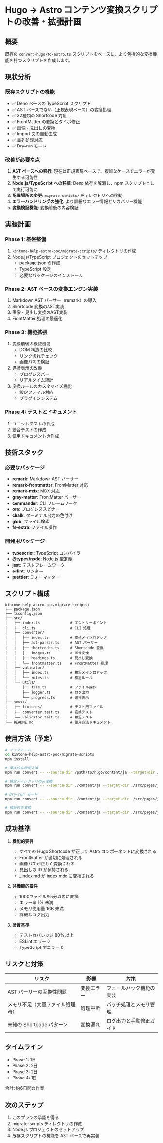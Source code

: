 # Hugo → Astro コンテンツ変換スクリプトの改善・拡張計画

## 概要
既存の `convert-hugo-to-astro.ts` スクリプトをベースに、より包括的な変換機能を持つスクリプトを作成します。

## 現状分析

### 既存スクリプトの機能
- ✅ Deno ベースの TypeScript スクリプト
- ✅ AST ベースでない（正規表現ベース）の変換処理
- ✅ 22種類の Shortcode 対応
- ✅ FrontMatter の変換とタイポ修正
- ✅ 画像・見出しの変換
- ✅ Import 文の自動生成
- ✅ 並列処理対応
- ✅ Dry-run モード

### 改善が必要な点
1. **AST ベースへの移行**: 現在は正規表現ベースで、複雑なケースでエラーが発生する可能性
2. **Node.js/TypeScript への移植**: Deno 依存を解消し、npm スクリプトとして実行可能に
3. **配置場所の変更**: `migrate-scripts/` ディレクトリへの移動
4. **エラーハンドリングの強化**: より詳細なエラー情報とリカバリー機能
5. **変換検証機能**: 変換前後の内容検証

## 実装計画

### Phase 1: 基盤整備
1. `kintone-help-astro-poc/migrate-scripts/` ディレクトリの作成
2. Node.js/TypeScript プロジェクトのセットアップ
   - package.json の作成
   - TypeScript 設定
   - 必要なパッケージのインストール

### Phase 2: AST ベースの変換エンジン実装
1. Markdown AST パーサー（remark）の導入
2. Shortcode 変換のAST実装
3. 画像・見出し変換のAST実装
4. FrontMatter 処理の最適化

### Phase 3: 機能拡張
1. 変換前後の検証機能
   - DOM 構造の比較
   - リンク切れチェック
   - 画像パスの検証
2. 進捗表示の改善
   - プログレスバー
   - リアルタイム統計
3. 変換ルールのカスタマイズ機能
   - 設定ファイル対応
   - プラグインシステム

### Phase 4: テストとドキュメント
1. ユニットテストの作成
2. 統合テストの作成
3. 使用ドキュメントの作成

## 技術スタック

### 必要なパッケージ
- **remark**: Markdown AST パーサー
- **remark-frontmatter**: FrontMatter 対応
- **remark-mdx**: MDX 対応
- **gray-matter**: FrontMatter パーサー
- **commander**: CLI フレームワーク
- **ora**: プログレススピナー
- **chalk**: ターミナル出力の色付け
- **glob**: ファイル検索
- **fs-extra**: ファイル操作

### 開発用パッケージ
- **typescript**: TypeScript コンパイラ
- **@types/node**: Node.js 型定義
- **jest**: テストフレームワーク
- **eslint**: リンター
- **prettier**: フォーマッター

## スクリプト構成

```
kintone-help-astro-poc/migrate-scripts/
├── package.json
├── tsconfig.json
├── src/
│   ├── index.ts              # エントリーポイント
│   ├── cli.ts                # CLI 処理
│   ├── converter/
│   │   ├── index.ts          # 変換メインロジック
│   │   ├── ast-parser.ts     # AST パーサー
│   │   ├── shortcodes.ts     # Shortcode 変換
│   │   ├── images.ts         # 画像変換
│   │   ├── headings.ts       # 見出し変換
│   │   └── frontmatter.ts    # FrontMatter 処理
│   ├── validator/
│   │   ├── index.ts          # 検証メインロジック
│   │   └── rules.ts          # 検証ルール
│   └── utils/
│       ├── file.ts           # ファイル操作
│       ├── logger.ts         # ログ出力
│       └── progress.ts       # 進捗表示
├── tests/
│   ├── fixtures/             # テスト用ファイル
│   ├── converter.test.ts     # 変換テスト
│   └── validator.test.ts     # 検証テスト
└── README.md                 # 使用方法ドキュメント
```

## 使用方法（予定）

```bash
# インストール
cd kintone-help-astro-poc/migrate-scripts
npm install

# 基本的な使用方法
npm run convert -- --source-dir /path/to/hugo/content/ja --target-dir /path/to/astro/src/pages/ja

# 特定ディレクトリのみ変換
npm run convert -- --source-dir ./content/ja --target-dir ./src/pages/ja --target admin/app_admin

# Dry-run モード
npm run convert -- --source-dir ./content/ja --target-dir ./src/pages/ja --dry-run

# 検証付き変換
npm run convert -- --source-dir ./content/ja --target-dir ./src/pages/ja --validate
```

## 成功基準

1. **機能的要件**
   - すべての Hugo Shortcode が正しく Astro コンポーネントに変換される
   - FrontMatter が適切に処理される
   - 画像パスが正しく変換される
   - 見出しの ID が保持される
   - _index.md が index.mdx に変換される

2. **非機能的要件**
   - 1000ファイルを5分以内に変換
   - エラー率 1% 未満
   - メモリ使用量 1GB 未満
   - 詳細なログ出力

3. **品質基準**
   - テストカバレッジ 80% 以上
   - ESLint エラー 0
   - TypeScript 型エラー 0

## リスクと対策

| リスク | 影響 | 対策 |
|--------|------|------|
| AST パーサーの互換性問題 | 変換エラー | フォールバック機能の実装 |
| メモリ不足（大量ファイル処理時） | 処理中断 | バッチ処理とメモリ管理 |
| 未知の Shortcode パターン | 変換漏れ | ログ出力と手動修正ガイド |

## タイムライン

- Phase 1: 1日
- Phase 2: 2日
- Phase 3: 2日
- Phase 4: 1日

合計: 約6日間の作業

## 次のステップ

1. このプランの承認を得る
2. migrate-scripts ディレクトリの作成
3. Node.js プロジェクトのセットアップ
4. 既存スクリプトの機能を AST ベースで再実装